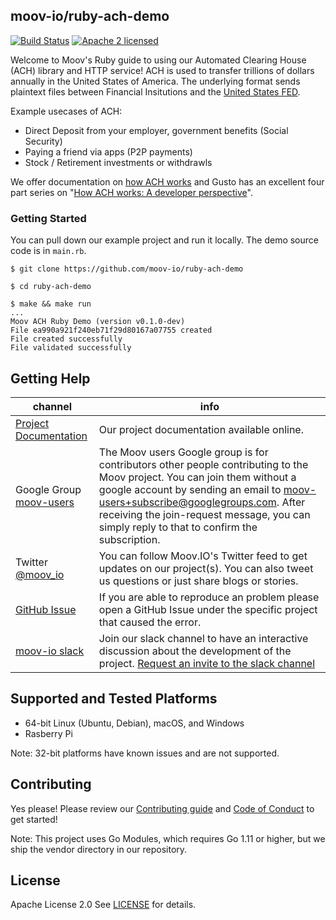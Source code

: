## moov-io/ruby-ach-demo

[![Build Status](https://travis-ci.com/moov-io/ruby-ach-demo.svg?branch=master)](https://travis-ci.com/moov-io/ruby-ach-demo)
[![Apache 2 licensed](https://img.shields.io/badge/license-Apache2-blue.svg)](https://raw.githubusercontent.com/moov-io/ruby-ach-demo/master/LICENSE)

Welcome to Moov's Ruby guide to using our Automated Clearing House (ACH) library and HTTP service! ACH is used to transfer trillions of dollars annually in the United States of America. The underlying format sends plaintext files between Financial Insitutions and the [United States FED](https://www.frbservices.org/financial-services/ach/index.html).

Example usecases of ACH:

- Direct Deposit from your employer, government benefits (Social Security)
- Paying a friend via apps (P2P payments)
- Stock / Retirement investments or withdrawls

We offer documentation on [how ACH works](https://docs.moov.io/ach/intro/#how-does-ach-work) and Gusto has an excellent four part series on "[How ACH works: A developer perspective](https://engineering.gusto.com/how-ach-works-a-developer-perspective-part-1/)".

### Getting Started

You can pull down our example project and run it locally. The demo source code is in `main.rb`.

```
$ git clone https://github.com/moov-io/ruby-ach-demo

$ cd ruby-ach-demo

$ make && make run
...
Moov ACH Ruby Demo (version v0.1.0-dev)
File ea990a921f240eb71f29d80167a07755 created
File created successfully
File validated successfully
```

## Getting Help

 channel | info
 ------- | -------
 [Project Documentation](https://docs.moov.io/) | Our project documentation available online.
 Google Group [moov-users](https://groups.google.com/forum/#!forum/moov-users)| The Moov users Google group is for contributors other people contributing to the Moov project. You can join them without a google account by sending an email to [moov-users+subscribe@googlegroups.com](mailto:moov-users+subscribe@googlegroups.com). After receiving the join-request message, you can simply reply to that to confirm the subscription.
Twitter [@moov_io](https://twitter.com/moov_io)	| You can follow Moov.IO's Twitter feed to get updates on our project(s). You can also tweet us questions or just share blogs or stories.
[GitHub Issue](https://github.com/moov-io) | If you are able to reproduce an problem please open a GitHub Issue under the specific project that caused the error.
[moov-io slack](http://moov-io.slack.com/) | Join our slack channel to have an interactive discussion about the development of the project. [Request an invite to the slack channel](https://join.slack.com/t/moov-io/shared_invite/enQtNDE5NzIwNTYxODEwLTRkYTcyZDI5ZTlkZWRjMzlhMWVhMGZlOTZiOTk4MmM3MmRhZDY4OTJiMDVjOTE2MGEyNWYzYzY1MGMyMThiZjg)

## Supported and Tested Platforms

- 64-bit Linux (Ubuntu, Debian), macOS, and Windows
- Rasberry Pi

Note: 32-bit platforms have known issues and are not supported.

## Contributing

Yes please! Please review our [Contributing guide](https://github.com/moov-io/ach/blob/master/CONTRIBUTING.md) and [Code of Conduct](https://github.com/moov-io/ach/blob/master/CODE_OF_CONDUCT.md) to get started!

Note: This project uses Go Modules, which requires Go 1.11 or higher, but we ship the vendor directory in our repository.

## License

Apache License 2.0 See [LICENSE](LICENSE) for details.
